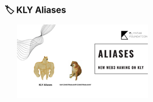 # 🏷️ KLY Aliases

<figure><img src="../../.gitbook/assets/KLY_Aliases_main.png" alt=""><figcaption></figcaption></figure>
